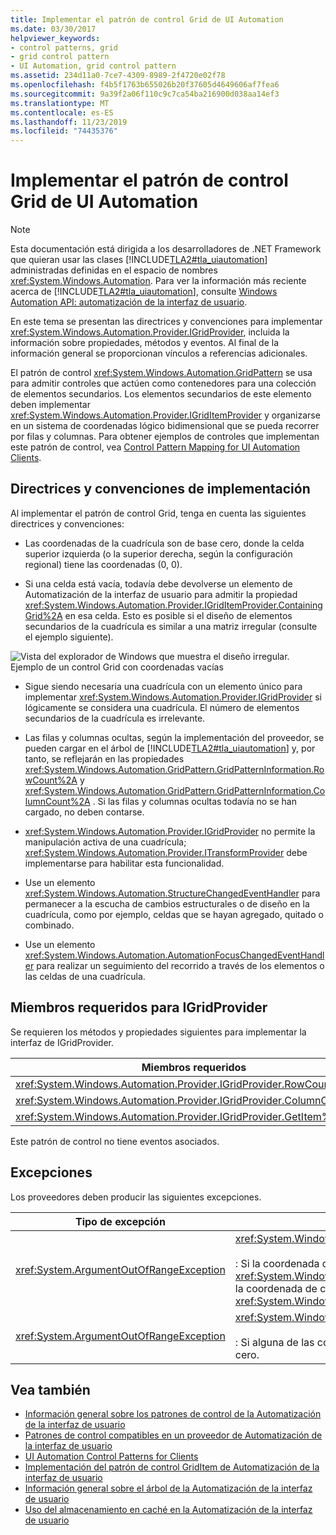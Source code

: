 ```yaml
---
title: Implementar el patrón de control Grid de UI Automation
ms.date: 03/30/2017
helpviewer_keywords:
- control patterns, grid
- grid control pattern
- UI Automation, grid control pattern
ms.assetid: 234d11a0-7ce7-4309-8989-2f4720e02f78
ms.openlocfilehash: f4b5f1763b655026b20f37605d4649606af7fea6
ms.sourcegitcommit: 9a39f2a06f110c9c7ca54ba216900d038aa14ef3
ms.translationtype: MT
ms.contentlocale: es-ES
ms.lasthandoff: 11/23/2019
ms.locfileid: "74435376"
---
```

# <a name="implementing-the-ui-automation-grid-control-pattern"></a>Implementar el patrón de control Grid de UI Automation
> [!NOTE]
> Esta documentación está dirigida a los desarrolladores de .NET Framework que quieran usar las clases [!INCLUDE[TLA2#tla_uiautomation](../../../includes/tla2sharptla-uiautomation-md.md)] administradas definidas en el espacio de nombres <xref:System.Windows.Automation>. Para ver la información más reciente acerca de [!INCLUDE[TLA2#tla_uiautomation](../../../includes/tla2sharptla-uiautomation-md.md)], consulte [Windows Automation API: automatización de la interfaz de usuario](/windows/win32/winauto/entry-uiauto-win32).  
  
 En este tema se presentan las directrices y convenciones para implementar <xref:System.Windows.Automation.Provider.IGridProvider>, incluida la información sobre propiedades, métodos y eventos. Al final de la información general se proporcionan vínculos a referencias adicionales.  
  
 El patrón de control <xref:System.Windows.Automation.GridPattern> se usa para admitir controles que actúen como contenedores para una colección de elementos secundarios. Los elementos secundarios de este elemento deben implementar <xref:System.Windows.Automation.Provider.IGridItemProvider> y organizarse en un sistema de coordenadas lógico bidimensional que se pueda recorrer por filas y columnas. Para obtener ejemplos de controles que implementan este patrón de control, vea [Control Pattern Mapping for UI Automation Clients](control-pattern-mapping-for-ui-automation-clients.md).  
  
<a name="Implementation_Guidelines_and_Conventions"></a>   
## <a name="implementation-guidelines-and-conventions"></a>Directrices y convenciones de implementación  
 Al implementar el patrón de control Grid, tenga en cuenta las siguientes directrices y convenciones:  
  
- Las coordenadas de la cuadrícula son de base cero, donde la celda superior izquierda (o la superior derecha, según la configuración regional) tiene las coordenadas (0, 0).  
  
- Si una celda está vacía, todavía debe devolverse un elemento de Automatización de la interfaz de usuario para admitir la propiedad <xref:System.Windows.Automation.Provider.IGridItemProvider.ContainingGrid%2A> en esa celda. Esto es posible si el diseño de elementos secundarios de la cuadrícula es similar a una matriz irregular (consulte el ejemplo siguiente).  
  
 ![Vista del explorador de Windows que muestra el diseño irregular.](./media/uia-gridpattern-ragged-array.PNG "UIA_GridPattern_Ragged_Array")  
Ejemplo de un control Grid con coordenadas vacías  
  
- Sigue siendo necesaria una cuadrícula con un elemento único para implementar <xref:System.Windows.Automation.Provider.IGridProvider> si lógicamente se considera una cuadrícula. El número de elementos secundarios de la cuadrícula es irrelevante.  
  
- Las filas y columnas ocultas, según la implementación del proveedor, se pueden cargar en el árbol de [!INCLUDE[TLA2#tla_uiautomation](../../../includes/tla2sharptla-uiautomation-md.md)] y, por tanto, se reflejarán en las propiedades <xref:System.Windows.Automation.GridPattern.GridPatternInformation.RowCount%2A> y <xref:System.Windows.Automation.GridPattern.GridPatternInformation.ColumnCount%2A> . Si las filas y columnas ocultas todavía no se han cargado, no deben contarse.  
  
- <xref:System.Windows.Automation.Provider.IGridProvider> no permite la manipulación activa de una cuadrícula; <xref:System.Windows.Automation.Provider.ITransformProvider> debe implementarse para habilitar esta funcionalidad.  
  
- Use un elemento <xref:System.Windows.Automation.StructureChangedEventHandler> para permanecer a la escucha de cambios estructurales o de diseño en la cuadrícula, como por ejemplo, celdas que se hayan agregado, quitado o combinado.  
  
- Use un elemento <xref:System.Windows.Automation.AutomationFocusChangedEventHandler> para realizar un seguimiento del recorrido a través de los elementos o las celdas de una cuadrícula.  
  
<a name="Required_Members_for_IGridProvider"></a>   
## <a name="required-members-for-igridprovider"></a>Miembros requeridos para IGridProvider  
 Se requieren los métodos y propiedades siguientes para implementar la interfaz de IGridProvider.  
  
|Miembros requeridos|Tipo|Notas|  
|----------------------|----------|-----------|  
|<xref:System.Windows.Automation.Provider.IGridProvider.RowCount%2A>|Propiedad|Ninguno|  
|<xref:System.Windows.Automation.Provider.IGridProvider.ColumnCount%2A>|Propiedad|Ninguno|  
|<xref:System.Windows.Automation.Provider.IGridProvider.GetItem%2A>|Método|Ninguno|  
  
 Este patrón de control no tiene eventos asociados.  
  
<a name="Exceptions"></a>   
## <a name="exceptions"></a>Excepciones  
 Los proveedores deben producir las siguientes excepciones.  
  
|Tipo de excepción|Condición|  
|--------------------|---------------|  
|<xref:System.ArgumentOutOfRangeException>|<xref:System.Windows.Automation.Provider.IGridProvider.GetItem%2A><br /><br /> : Si la coordenada de la fila solicitada es mayor que la <xref:System.Windows.Automation.Provider.IGridProvider.RowCount%2A> o la coordenada de columna es mayor que la <xref:System.Windows.Automation.Provider.IGridProvider.ColumnCount%2A>.|  
|<xref:System.ArgumentOutOfRangeException>|<xref:System.Windows.Automation.Provider.IGridProvider.GetItem%2A><br /><br /> : Si alguna de las coordenadas de columna o fila solicitada es menor que cero.|  
  
## <a name="see-also"></a>Vea también

- [Información general sobre los patrones de control de la Automatización de la interfaz de usuario](ui-automation-control-patterns-overview.md)
- [Patrones de control compatibles en un proveedor de Automatización de la interfaz de usuario](support-control-patterns-in-a-ui-automation-provider.md)
- [UI Automation Control Patterns for Clients](ui-automation-control-patterns-for-clients.md)
- [Implementación del patrón de control GridItem de Automatización de la interfaz de usuario](implementing-the-ui-automation-griditem-control-pattern.md)
- [Información general sobre el árbol de la Automatización de la interfaz de usuario](ui-automation-tree-overview.md)
- [Uso del almacenamiento en caché en la Automatización de la interfaz de usuario](use-caching-in-ui-automation.md)
